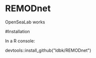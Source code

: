 # REMODnet
OpenSeaLab works

#Installation

In a R console:

devtools::install_github("ldbk/REMODnet")
